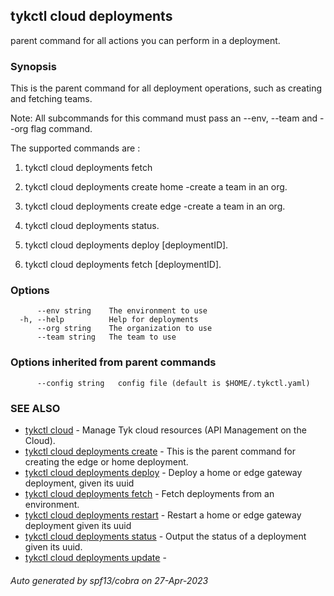 ## tykctl cloud deployments

parent command for all actions you can perform in a deployment.

### Synopsis

This is the parent command for all deployment operations, such as creating and fetching teams.

  Note: All subcommands for this command must pass an --env, --team  and --org flag command.

The supported commands are :
1. tykctl cloud deployments fetch 

2. tykctl cloud deployments create home -create a team in an org.

3. tykctl cloud deployments create edge -create a team in an org.

4. tykctl cloud deployments status.

5. tykctl cloud deployments deploy [deploymentID].

5. tykctl cloud deployments fetch [deploymentID].



### Options

```
      --env string    The environment to use
  -h, --help          Help for deployments
      --org string    The organization to use
      --team string   The team to use
```

### Options inherited from parent commands

```
      --config string   config file (default is $HOME/.tykctl.yaml)
```

### SEE ALSO

* [tykctl cloud](tykctl_cloud.md)	 - Manage Tyk cloud resources (API Management on the Cloud).
* [tykctl cloud deployments create](tykctl_cloud_deployments_create.md)	 - This is the parent command for creating the edge or home deployment.
* [tykctl cloud deployments deploy](tykctl_cloud_deployments_deploy.md)	 - Deploy a home or edge gateway deployment, given its uuid
* [tykctl cloud deployments fetch](tykctl_cloud_deployments_fetch.md)	 - Fetch deployments from an environment.
* [tykctl cloud deployments restart](tykctl_cloud_deployments_restart.md)	 - Restart a home or edge gateway deployment given its uuid
* [tykctl cloud deployments status](tykctl_cloud_deployments_status.md)	 - Output the status of a deployment given its uuid.
* [tykctl cloud deployments update](tykctl_cloud_deployments_update.md)	 - 

###### Auto generated by spf13/cobra on 27-Apr-2023
